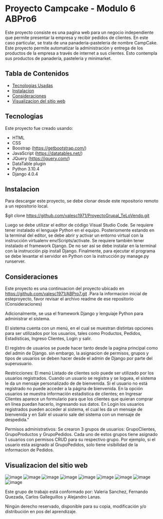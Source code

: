 # Proyecto Campcake - Modulo 6 ABPro6

Este proyecto consiste es una pagina web para un negocio independiente que permite presentar la empresa y recibir pedidos de clientes. 
En este caso particular, se trata de una panaderia-pasteleria de nombre CampCake.
Este proyecto permite automatizar la administración y entrega de los productos de la empresa a través de internet a sus clientes. 
Esto contempla sus productos de panadería, pastelería y minimarket. 

## Tabla de Contenidos

* [Tecnologias Usadas](#Tecnologias)
* [Instalacion](#Instalacion)
* [Consideraciones](#Consideraciones)
* [Visualizacion del sitio web](#Visualizacion)

<a name="Tecnologias"></a>
## Tecnologias

Este proyecto fue creado usando:
* HTML
* CSS
* Boostrap   (https://getbootstrap.com/)
* JavaScript (https://datatables.net/)
* JQuery    (https://jquery.com/)
* DataTable plugin
* Python 3.10.4
* Django 4.0.4

<a name="Instalacion"></a>
## Instalacion
Para descargar este proyecto, se debe clonar desde este repositorio remoto a un repositorio local.

$git clone https://github.com/valesc1971/ProyectoGrupal_TeLoVendo.git

Luego se debe utilizar el editor de código Visual Studio Code. Se requiere tener instalado el lenguaje Python en el equipo.
Posteriomente estando en la terminal del editor, se debe abrir y activar un entorno virtual con la instrucción virtualenv env/Scripts/activate. 
Se requiere también tener instalado el framework Django. De no ser así se debe instalar en la terminal con la instrucción pip install Django. 
Finalmente, para ejecutar el programa se debe levantar el servidor en Python con la instrucción py manage.py runserver. 

<a name="Consideraciones"></a>
## Consideraciones

Este proyecto es una continuacion del proyecto ubicado en https://github.com/valesc1971/ABPro7.git .Para la informacion inicial de esteproyecto, favor revisar el archivo readme de ese repositorio (Consideraciones)

Adicionalmente, se usa el framework Django y lenguiaje Python para administrar el sistema. 

El sistema cuenta con un menú, en el cual se muestran distintas opciones para ser utilizados por los usuarios, tales como Productos, Pedidos, 
Estadísticas, Ingreso Clientes, Login y salir. 

El registro de usuarios se puede hacer tanto desde la pagina principal como del admin de Django. sin embargo, la asignacion de permisos, grupos y tipos de usuarios se deben hacer desde el admin de Django por parte del superusuario.

Restricciones:
El menú Listado de clientes solo puede ser utilizado por los usuarios registrados. Cuando un usuario se registra y se loguea, el sistema le da un mensaje personalizado de de bienvenida. 
Si el usuario no está registrado no puede acceder a la página de bienvenida. En la opción usuarios se muestra información estadistica de clientes; 
en Ingresar Clientes aparece un formulario para que los clientes que quieran comprar en línea puedan hacerlo, ingresando sus datos. En Login los usuarios registrados
pueden acceder al sistema, el cual les da un mensaje de bienvenida y en Salir el usuario sale del sistema con un mensaje de despedida."

Permisos administrativos:
Se crearon 3 grupos de usuarios: GrupoClientes, GrupoProductos y GrupoPedidos. Cada uno de estos grupos tiene asignado 1 usuarios con permisos CRUD para su respectivo grupo. Por ejemplo, si el usuario esta asignado al GrupoPedidos, solo tiene visibilidad de la informacion de Pedidos.


<a name="Visualizacion"></a>
## Visualizacion del sitio web
![image](https://user-images.githubusercontent.com/99301347/153718537-06c6ce1f-00cf-45ed-9460-52f8c606e2f3.png)
![image](https://user-images.githubusercontent.com/99301347/153718564-b28cc154-52f0-4cd9-aa8a-ea23b763074d.png)
![image](https://user-images.githubusercontent.com/99301347/153718585-e1aab1fc-2ca2-4c3e-9489-e2dbf1125cdc.png)
![image](https://user-images.githubusercontent.com/99301347/153718607-d85fca0b-2aec-4ea0-b71e-9b675088b7b8.png)
![image](https://user-images.githubusercontent.com/99301347/166082096-b8c4ae71-3859-4c96-8e21-11b8bab6f3fa.png)
![image](https://user-images.githubusercontent.com/99301347/166082101-ea6bf90c-bec1-48d7-8ca0-06afab75a108.png)
![image](https://user-images.githubusercontent.com/99301347/166082109-e3479678-21bf-4456-9a71-8cc9634ba6b7.png)
![image](https://user-images.githubusercontent.com/99301347/166082112-7fa56657-3b46-4b98-9768-31637382d692.png)
![image](https://user-images.githubusercontent.com/99301347/166083493-de5dc76c-efbc-40ae-8489-6588ee17685b.png)






Este grupo de trabajo está conformado por:
Valeria Sanchez, Fernando Quezada, Carlos Galleguillos y Alejandro Lanas.

Ningún derecho reservado, disponible para su copia, modificación y/o distribución en pos del aprendizaje.
